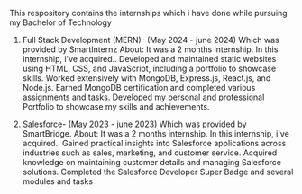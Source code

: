 This respository contains the internships which i have done while pursuing my Bachelor of Technology 

1. Full Stack Development (MERN)- (May 2024 - june 2024)
Which was provided by SmartInternz
About:
It was a 2 months internship. In this internship, i've acquired..
Developed and maintained static websites using HTML, CSS, and JavaScript, including a portfolio to showcase skills.
Worked extensively with MongoDB, Express.js, React.js, and Node.js.
Earned MongoDB certification and completed various assignments and tasks.
Developed my personal and professional Portfolio to showcase my skills and achievements.

 3. Salesforce- (May 2023 - june 2023)
Which was provided by SmartBridge.
About:
It was a 2 months internship. In this internship, i've acquired..
Gained practical insights into Salesforce applications across industries such as sales, marketing, and customer service.
Acquired knowledge on maintaining customer details and managing Salesforce solutions.
Completed the Salesforce Developer Super Badge and several modules and tasks
